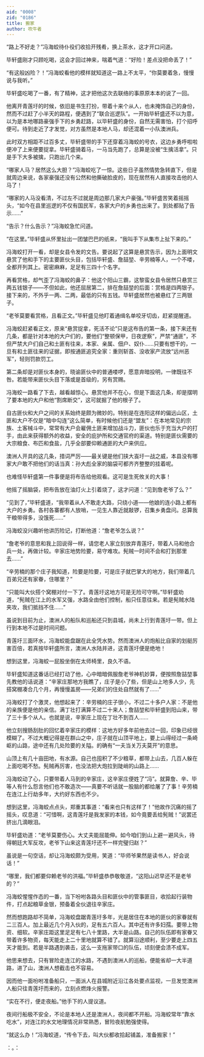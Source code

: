 ```yaml
---
aid: "0008"
zid: "0186"
title: 搬家
author: 吹牛者
---
```


“路上不好走？”冯海蛟待仆役们收拾开残肴，换上茶水，这才开口问道。

毕轩盛刚才只顾吃喝，这会才回过神来，喘着气道：“好险！差点没把命丢了！”

“有这般凶险？！”冯海蛟看他的模样就知道这一路上不太平，“你莫要着急，慢慢说与我听。”

毕轩盛吃喝了一番，有了精神，这才把他这次去联络的事原原本本的说了一回。

他离开青莲圩的时候，依旧是书生打扮，带着十来个从人，也未掩饰自己的身份，然而不过赶了小半天的路程，便遇到了“联合巡逻队”。一开始毕轩盛还不以为意，以为是本地哪路豪强手下的乡勇赶路，以毕轩盛的身份，自然无需害怕，打个招呼便可。待到走近了才发觉，对方虽然是本地人马，却还混着一小队澳洲兵。

此时双方相距不过百多丈，毕轩盛带的手下还穿着冯海蛟的号衣，这边乡勇呼啦啦便冲了上来便要捉拿。毕轩盛骑着马，一马当先跑了，总算是没被“生擒活拿”。只是手下大多被擒，只跑出几个来。

“哪家人马？居然这么大胆？”冯海蛟吃了一惊。这些日子虽然情势急转直下，但是就周边来说，各家豪强还没有公然和他撕破脸皮的，现在居然有人直接攻击他的人马了！

“哪家的人马没看清，不过左不过就是周边那几家大户豪强。”毕轩盛苦笑着摇摇头，“如今在县里巡逻的不仅有国民军，各家大户的乡勇也出来了。到处都贴了告示……”

“告示？什么告示？”冯海蛟急忙问道。

“在这里。”毕轩盛从怀里扯出一团皱巴巴的纸来，“我叫手下从集市上扯下来的。”

冯海蛟打开一看，却是女县令发的文告。要说起了这算是悬赏告示，因为上面明文悬赏了他和手下的主要匪伙头目，包括毕轩盛、詹喆堃、辛劳楠等人，一个不喽，全都开列其上。密密麻麻，足足有三四十个名字。

再看赏格，却气歪了冯海蛟的鼻子：他这个阳山三霸，这黎蛮女县令居然只悬赏三两五钱银子――不但如此，他还屈居第二，排在詹喆堃的后面：赏格是四两银子。接下来的，不外乎一两、二两，最低的只有五钱。毕轩盛居然也被悬红了三两银子。

“老爷莫要看赏格，且看正文。”毕轩盛见他盯着通缉名单咬牙切齿，赶紧提醒道。

冯海蛟赶紧看正文，原来“悬赏捉拿，死活不论”只是这布告的第一条，接下来还有几条，都是针对本地的大户们的，要他们“整顿保甲，日夜逻察”，严禁“通匪”，不但严禁大户们自己和土匪有往来，本家、亲属、佃户、奴仆……只要有想干的，一旦有和土匪往来的证据，即按通匪追究全家：重则斩首、没收家产流放“远州恶军”，轻则罚款罚工。

第二条却是对匪伙本身的，晓谕匪伙中的普通喽啰，愿意弃暗投明，一律既往不咎。若能带来匪伙头目下落或是首级的，另有赏赐。

冯海蛟一路看了下去，越看越惊心。悬赏他并不在心，但是下面这几条，却是摆明了要本地的大户和他“割席断交”，这可就掘了他的根子了。

自古匪伙和大户之间的关系始终是颇为微妙的。特别是在连阳这样的偏远山区，土匪和大户不仅是“暗中勾连”这么简单，有时候他们还是“盟友”：在本地常见的宗族、土客械斗中，常常有大户会雇佣土匪来增加战斗力，匪伙也乐于充当大户的打手，由此来获得额外的收益，安全的庇护所和交通官府的渠道。特别是匪伙需要的大宗粮食、布匹和食盐，几乎全部要仰赖通匪的大户来供应。

澳洲人开具的这几条，措词严厉――最关键是他们挟大崀圩一战之威，本县没有哪家大户敢不把他们的话当真：孙大彪全家的脑袋可都齐齐整整的挂着呢。

也难怪毕轩盛第一件事便是将布告给他观看。这可是生死攸关的大事！

他摇了摇脑袋，把布告放在油灯火上引着烧了，这才问道：“见到詹老爷了么？”

“见到了，”毕轩盛道，“我带着从人不敢走大路，只绕小道――他娘的连小路上都有大户的乡勇。各村各寨都有人放哨，一见生人靠近就敲锣，召集乡勇盘问。总算我干粮带得多，没饿死……”

冯海蛟没兴趣听他讲历险记，打断他道：“詹老爷怎么说？”

“詹老爷的意思和我上回说得一样，请您老人家立刻放弃青莲圩，带着人马和他合兵一处，再做计较。辛家庄地势险要，易守难攻。髡贼一时间不会和打到那里去……”

“辛劳楠的那个庄子我知道，险要是险要，可是庄子就巴掌大的地方，我们带着几百弟兄还有家眷，住哪里？”

“只能叫大伙搭个窝棚对付一下了。青莲圩这地方可是无险可守啊。”毕轩盛劝道，“髡贼在江上的水军又强，水路全由他们控制，船只任意往来。若是髡贼水陆夹攻，我们抵挡不住……”

虽说到目前为止，澳洲人的船队和巡船还只到县城，尚未上行到青莲圩一带。但上行到本地不过是时间问题。

青莲圩三面环水，冯海蛟能盘踞在此全凭水势。然而澳洲人的炮船比自家的划艇厉害百倍，若真按毕轩盛所言，澳洲人水陆并进，这青莲圩便是绝地！

想到这里，冯海蛟一屁股坐倒在太师椅里，良久不语。

毕轩盛知道这番话已经打动了他，心中暗暗佩服詹老爷神机妙算，便按照詹喆堃事先教他的话说道：“辛家庄那地方我瞧了，庄子是小了些，但是山上地多人少，先搭窝棚凑合几个月，再慢慢盖房――兄弟们的住处自然就有了……”

冯海蛟打了个激灵，他想起来了：辛劳楠的庄子很小，不过二十多户人家：不是他的亲族便是他的亲信。满丁壮打满算不过二十来人；詹喆堃和毕轩盛到阳山来，带了三十多个从人。也就是说，辛家庄上现在丁壮不到百人……

他立刻搜肠刮肚的回忆着辛家庄的模样：这地方好多年前他去过一回，印象已经很模糊了。不过大概记得是在群山之中，庄子就在山顶平地上，要上山得经过一条崎岖的山路，途中还有几处险要的关隘。的确有“一夫当关万夫莫开”的意思。

山顶上有几十亩田地，有水源。自己也囤积了不少粮草，都带上山去，几百人躲在上面吃喝不愁。髡贼再厉害，也没法把大炮拉到陡峭的山路上……

冯海蛟动了心，只要带着人马到的辛家庄，这辛家庄便姓了“冯”。就算詹、辛、毕等人有什么怨言他们也不敢造次――真要不听话就一股脑的都给屠了了事！辛劳楠在连江上行劫多年，大约好东西也不少。

想到这里，冯海蛟点点头，郑重其事道：“看来也只有这样了！”他故作沉痛的摇了摇头，叹息道：“可惜啊，这青莲圩是我发家的本钱，如今竟要丢给髡贼！”说罢还挤出几滴眼泪。

毕轩盛劝道：“老爷莫要伤心。大丈夫能屈能伸。如今咱们到山上避一避风头，待得朝廷大军反攻，老爷下山来这青莲圩还不一样完璧归赵？”

虽说是一句空话，却让冯海蛟颇为受用，笑道：“毕师爷果然是读书人，好会说话！”

“哪里，我们都要仰赖老爷的洪福。”毕轩盛恭恭敬敬道，“这阳山迟早还不是老爷的？”

冯海蛟惺惺作态的一番，当下吩咐各路头目和匪伙中的管事匪目，收拾起行装物件，打点起粮草金银，预备着全伙退往辛家庄。

然而想跑路却不简单，冯海蛟盘踞青莲圩多年，光是居住在本地的匪伙的家眷就有二三百人。加上最近几个月入伙的，足有五六百人。其中还有许多妇孺。要带上物资、细软。辛家庄距这里足足有七八十里路，大半是山路。自己的队伍即有家眷又带着许多物资，每天能走上二十里地就算不错了。就算沿途顺利，至少要走上四五天才能到。若是半路遇到袭击，这么一支拖家带口的队伍，顷刻便会溃不成军。

他思来想去，只有冒险走连江的水路，不遇到澳洲人的巡船，便能省却一大半道路，进了山，澳洲人想截击也不容易。

因而他一面吩咐准备船只，一面派人在县城附近沿江各处要点监视，一旦发觉澳洲人船只往青莲圩而来的，立刻点燃烽火报警。

“实在不行，便走夜船。”他手下的人提议道。

夜间行船极不安全，不论是本地人还是澳洲人，夜间都不开船。冯海蛟常年“靠水吃水”，对连江的水文地理情况非常熟悉，冒险夜航勉强使得。

“就这么办！”冯海蛟道，“传令下去，叫大伙都收拾起铺盖，准备搬家！”

：。：
